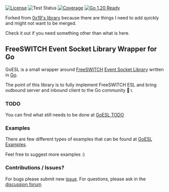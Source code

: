 [![License](http://img.shields.io/badge/license-MIT-blue.svg?style=flat)](https://github.com/byoungdale/goesl/tree/master/LICENSE)
![Test Status](https://github.com/byoungdale/goesl/actions/workflows/test.yml/badge.svg?event=push)
[![Coverage](https://img.shields.io/badge/Coverage-100.0%25-brightgreen)](https://github.com/tj-actions/coverage-badge-go/actions/workflows/test.yml)
[![Go 1.20 Ready](https://img.shields.io/badge/Go%201.20-Ready-green.svg?style=flat)]()

Forked from [0x19's library](https://github.com/0x19/goesl/) because there are things I need to add quickly and might not want to be merged.

Check it out if you need something other than what is here.

## FreeSWITCH Event Socket Library Wrapper for Go

GoESL is a small wrapper around [FreeSWITCH](https://freeswitch.org/) [Event Socket Library](https://wiki.freeswitch.org/wiki/Event_Socket_Library) written in [Go](http://golang.org).

The point of this library is to fully implement FreeSWITCH ESL and bring outbound server and inbound client to the Go community :green_heart: :telephone_receiver:

### TODO

You can find what still needs to be done at [GoESL TODO](https://github.com/byoungdale/goesl/blob/master/TODO.md)

### Examples

There are few different types of examples that can be found at [GoESL Examples](https://github.com/byoungdale/goesl/tree/master/examples).

Feel free to suggest more examples :)

### Contributions / Issues?

For bugs please submit new [issue](https://github.com/byoungdale/goesl/issues/new). For questions, please ask in the [discussion forum](https://github.com/byoungdale/goesl/discussions)
